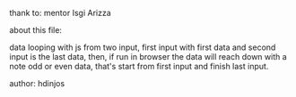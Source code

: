 thank to:
mentor Isgi Arizza

about this file:

data looping with js from two input, first input with first data and second input is the last data,
then, if run in browser the data  will reach down with a note odd or even data,
that's start from first input and finish last input.

author: hdinjos